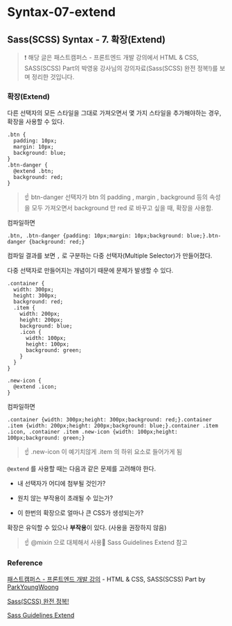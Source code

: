 # Syntax-07-extend

## Sass(SCSS) Syntax - 7. 확장(Extend)

> ❗️ 해당 글은 패스트캠퍼스 - 프론트엔드 개발 강의에서 HTML & CSS, SASS(SCSS) Part의 박영웅 강사님의 강의자료(Sass(SCSS) 완전 정복!)를 보며 정리한 것입니다.

### 확장(Extend)

다른 선택자의 모든 스타일을 그대로 가져오면서 몇 가지 스타일을 추가해야하는 경우, 확장을 사용할 수 있다.

```plain text
.btn {
  padding: 10px;
  margin: 10px;
  background: blue;
}
.btn-danger {
  @extend .btn;
  background: red;
}
```

> ☝️ btn-danger 선택자가 btn 의 padding , margin , background 등의 속성을 모두 가져오면서 background 만 red 로 바꾸고 싶을 때, 확장을 사용함.

컴파일하면

```plain text
.btn, .btn-danger {padding: 10px;margin: 10px;background: blue;}.btn-danger {background: red;}
```

컴파일 결과를 보면 `,` 로 구분하는 다중 선택자(Multiple Selector)가 만들어졌다.

다중 선택자로 만들어지는 개념이기 때문에 문제가 발생할 수 있다.

```plain text
.container {
  width: 300px;
  height: 300px;
  background: red;
  .item {
    width: 200px;
    height: 200px;
    background: blue;
    .icon {
      width: 100px;
      height: 100px;
      background: green;
    }
  }
}

.new-icon {
  @extend .icon;
}
```

컴파일하면

```plain text
.container {width: 300px;height: 300px;background: red;}.container .item {width: 200px;height: 200px;background: blue;}.container .item .icon, .container .item .new-icon {width: 100px;height: 100px;background: green;}
```

> ☝️ .new-icon 이 예기치않게 .item 의 하위 요소로 들어가게 됨

`@extend` 를 사용할 때는 다음과 같은 문제를 고려해야 한다.

- 내 선택자가 어디에 첨부될 것인가?

- 원치 않는 부작용이 초래될 수 있는가?

- 이 한번의 확장으로 얼마나 큰 CSS가 생성되는가?

확장은 유익할 수 있으나 **부작용**이 있다. (사용을 권장하지 않음)

> ☝️ @mixin 으로 대체해서 사용🔗 Sass Guidelines Extend 참고

### Reference

[패스트캠퍼스 - 프론트엔드 개발 강의](https://www.fastcampus.co.kr/dev_online_react/) - HTML & CSS, SASS(SCSS) Part by [ParkYoungWoong](https://github.com/ParkYoungWoong)

[Sass(SCSS) 완전 정복!](https://heropy.blog/2018/01/31/sass/)

[Sass Guidelines Extend](https://sass-guidelin.es/ko/#extend)

